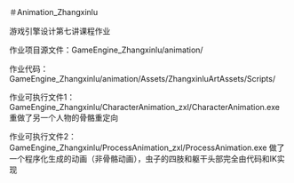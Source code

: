 ＃Animation_Zhangxinlu

游戏引擎设计第七讲课程作业


作业项目源文件：GameEngine_Zhangxinlu/animation/

作业代码：GameEngine_Zhangxinlu/animation/Assets/ZhangxinluArtAssets/Scripts/

作业可执行文件1：GameEngine_Zhangxinlu/CharacterAnimation_zxl/CharacterAnimation.exe 重做了另一个人物的骨骼重定向

作业可执行文件2：GameEngine_Zhangxinlu/ProcessAnimation_zxl/ProcessAnimation.exe   做了一个程序化生成的动画（非骨骼动画），虫子的四肢和躯干头部完全由代码和IK实现


